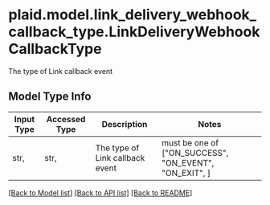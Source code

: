 # plaid.model.link_delivery_webhook_callback_type.LinkDeliveryWebhookCallbackType

The type of Link callback event

## Model Type Info
Input Type | Accessed Type | Description | Notes
------------ | ------------- | ------------- | -------------
str,  | str,  | The type of Link callback event | must be one of ["ON_SUCCESS", "ON_EVENT", "ON_EXIT", ] 

[[Back to Model list]](../../README.md#documentation-for-models) [[Back to API list]](../../README.md#documentation-for-api-endpoints) [[Back to README]](../../README.md)


